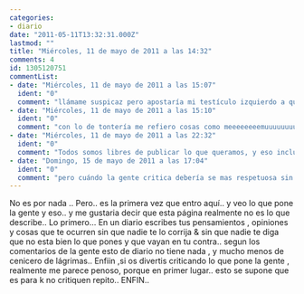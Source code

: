 ```yaml
---
categories:
- diario
date: "2011-05-11T13:32:31.000Z"
lastmod: ""
title: "Miércoles, 11 de mayo de 2011 a las 14:32"
comments: 4
id: 1305120751
commentList:
- date: "Miércoles, 11 de mayo de 2011 a las 15:07"
  ident: "0"
  comment: "llámame suspicaz pero apostaría mi testículo izquierdo a que eres la persona que ha publicado las dos entradas anteriores, muy buenas. pero luego has empezado a desvariar... y el resultado ha sido tonterías sin más. aunque cabe la posibilidad de que me equivoque y pierda mi testículo izquierdo si lo apostara. \n\ncreo que dejaré lo de corregir faltas, pero seguiré dando mi opinión creo que de eso se trata, de compartir algo y que la gente aporte su punto de vista, sea bueno o malo."
- date: "Miércoles, 11 de mayo de 2011 a las 15:10"
  ident: "0"
  comment: "con lo de tontería me refiero cosas como meeeeeeeemuuuuuuuuuuuuueeeeeeeeeeeerooooooooooodeeeeeeeeeeeeaaaaaaaaaabuu etc...."
- date: "Miércoles, 11 de mayo de 2011 a las 22:32"
  ident: "0"
  comment: "Todos somos libres de publicar lo que queramos, y eso incluye a los comentarios tambien. Tanto el autor de una entrada como el autor de un comentario pueden expresarse libremente, y si alguien quiere criticar, critica. Aunque creo que si echamos la vista atras, siempre hay mucho respeto en el Diario."
- date: "Domingo, 15 de mayo de 2011 a las 17:04"
  ident: "0"
  comment: "pero cuándo la gente critica debería se mas respetuosa sin insultar a nadie ni decir tacos insultantes lo que dice este chaval o chavala me parece bien pero la gente tiene derecho a expresarse solo digo eso :) :D"
---
```


No es por nada .. Pero.. es la primera vez que entro aquí.. y veo lo que pone la gente y eso.. y me gustaria decir que esta página realmente no es lo que describe.. Lo primero... En un diario escribes tus pensamientos , opiniones y cosas que te ocurren sin que nadie te lo corrija &amp; sin que nadie te diga que no esta bien lo que pones y que vayan en tu contra.. segun los comentarios de la gente esto de diario no tiene nada , y mucho menos de cenicero de lágrimas.. Enfiin ,si os divertis criticando lo que pone la gente , realmente me parece penoso, porque en primer lugar.. esto se supone que es para k no critiquen repito.. ENFIN..